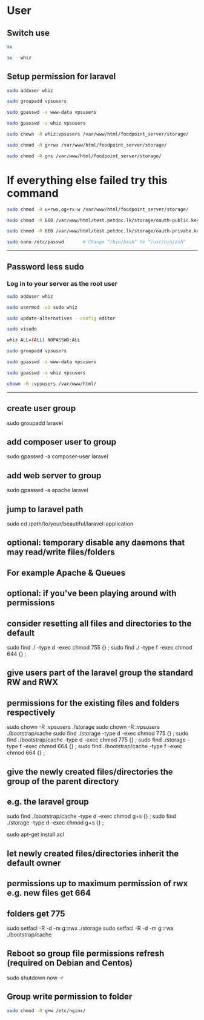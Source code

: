 # User

## Switch use

```sh
su
```

```sh
su - whiz
```

## Setup permission for laravel

```sh
sudo adduser whiz
```

```sh
sudo groupadd vpsusers
```

```sh
sudo gpasswd -a www-data vpsusers
```

```sh
sudo gpasswd -a whiz vpsusers
```

```sh
sudo chown -R whiz:vpsusers /var/www/html/foodpoint_server/storage/
```

```sh
sudo chmod -R g+rwx /var/www/html/foodpoint_server/storage/
```

```sh
sudo chmod -R g+s /var/www/html/foodpoint_server/storage/
```

# If everything else failed try this command
```sh
sudo chmod -R u+rwx,og+rx-w /var/www/html/foodpoint_server/storage/
```

```sh
sudo chmod -R 660 /var/www/html/test.petdoc.lk/storage/oauth-public.key
```

```sh
sudo chmod -R 660 /var/www/html/test.petdoc.lk/storage/oauth-private.key
```

```sh
sudo nano /etc/passwd       # Change “/bin/bash” to “/usr/bin/zsh”
```

---

## Password less sudo

### Log in to your server as the root user

```sh
sudo adduser whiz
```

```sh
sudo usermod -aG sudo whiz
```

```sh
sudo update-alternatives --config editor
```

```sh
sudo visudo
```

```sh
whiz ALL=(ALL) NOPASSWD:ALL
```

```sh
sudo groupadd vpsusers
```

```sh
sudo gpasswd -a www-data vpsusers
```

```sh
sudo gpasswd -a whiz vpsusers
```

```sh
chown -R :vpsusers /var/www/html/
```

---

## create user group

sudo groupadd laravel

## add composer user to group

sudo gpasswd -a composer-user laravel

## add web server to group

sudo gpasswd -a apache laravel

## jump to laravel path

sudo cd /path/to/your/beautiful/laravel-application

## optional: temporary disable any daemons that may read/write files/folders

## For example Apache & Queues

## optional: if you've been playing around with permissions

## consider resetting all files and directories to the default

sudo find ./ -type d -exec chmod 755 {} \;
sudo find ./ -type f -exec chmod 644 {} \;

## give users part of the laravel group the standard RW and RWX

## permissions for the existing files and folders respectively

sudo chown -R :vpsusers ./storage
sudo chown -R :vpsusers ./bootstrap/cache
sudo find ./storage -type d -exec chmod 775 {} \;
sudo find ./bootstrap/cache -type d -exec chmod 775 {} \;
sudo find ./storage -type f -exec chmod 664 {} \;
sudo find ./bootstrap/cache -type f -exec chmod 664 {} \;

## give the newly created files/directories the group of the parent directory

## e.g. the laravel group

sudo find ./bootstrap/cache -type d -exec chmod g+s {} \;
sudo find ./storage -type d -exec chmod g+s {} \;

sudo apt-get install acl

## let newly created files/directories inherit the default owner

## permissions up to maximum permission of rwx e.g. new files get 664

## folders get 775

sudo setfacl -R -d -m g::rwx ./storage
sudo setfacl -R -d -m g::rwx ./bootstrap/cache

## Reboot so group file permissions refresh (required on Debian and Centos)

sudo shutdown now -r

## Group write permission to folder

```sh
sudo chmod -R g+w /etc/nginx/
```
